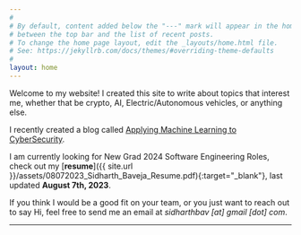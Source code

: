 ```yaml
---
#
# By default, content added below the "---" mark will appear in the home page
# between the top bar and the list of recent posts.
# To change the home page layout, edit the _layouts/home.html file.
# See: https://jekyllrb.com/docs/themes/#overriding-theme-defaults
#
layout: home
---
```


Welcome to my website! I created this site to write about topics that interest me, whether that be crypto, AI, Electric/Autonomous vehicles, or anything else.

I recently created a blog called [Applying Machine Learning to CyberSecurity](https://ml-to-cs.sidharthbaveja.com/).

I am currently looking for New Grad 2024 Software Engineering Roles, check out my [**resume**]({{ site.url }}/assets/08072023_Sidharth_Baveja_Resume.pdf){:target="_blank"}, last updated **August 7th, 2023**.

If you think I would be a good fit on your team, or you just want to reach out to say Hi, feel free to send me an email at *sidharthbav [at] gmail [dot] com*.

----
